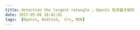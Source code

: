 ```yaml
---
title: detection the largest retangle , OpenCv 检测最大矩形
date: 2017-05-08 18:42:01
tags:  [Opencv, Android,  C++, NDK]
---
```

